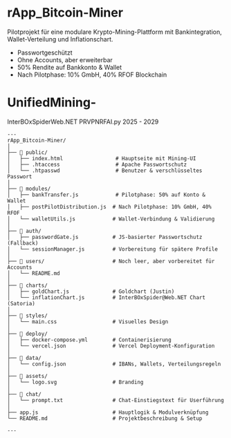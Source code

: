 # rApp_Bitcoin-Miner

Pilotprojekt für eine modulare Krypto-Mining-Plattform mit Bankintegration, Wallet-Verteilung und Inflationschart.
- Passwortgeschützt
- Ohne Accounts, aber erweiterbar
- 50% Rendite auf Bankkonto & Wallet
- Nach Pilotphase: 10% GmbH, 40% RFOF Blockchain


# UnifiedMining-
InterBOxSpiderWeb.NET PRVPNRFAI.py 2025 - 2029


````
---
rApp_Bitcoin-Miner/
│
├── 📁 public/
│   ├── index.html                 # Hauptseite mit Mining-UI
│   ├── .htaccess                  # Apache Passwortschutz
│   └── .htpasswd                  # Benutzer & verschlüsseltes Passwort
│
├── 📁 modules/
│   ├── bankTransfer.js            # Pilotphase: 50% auf Konto & Wallet
│   ├── postPilotDistribution.js  # Nach Pilotphase: 10% GmbH, 40% RFOF
│   └── walletUtils.js            # Wallet-Verbindung & Validierung
│
├── 📁 auth/
│   ├── passwordGate.js           # JS-basierter Passwortschutz (Fallback)
│   └── sessionManager.js         # Vorbereitung für spätere Profile
│
├── 📁 users/                      # Noch leer, aber vorbereitet für Accounts
│   └── README.md
│
├── 📁 charts/
│   ├── goldChart.js              # Goldchart (Justin)
│   └── inflationChart.js         # InterBOxSpider@Web.NET Chart (Satoria)
│
├── 📁 styles/
│   └── main.css                  # Visuelles Design
│
├── 📁 deploy/
│   ├── docker-compose.yml        # Containerisierung
│   └── vercel.json               # Vercel Deployment-Konfiguration
│
├── 📁 data/
│   └── config.json               # IBANs, Wallets, Verteilungsregeln
│
├── 📁 assets/
│   └── logo.svg                  # Branding
│
├── 📁 chat/
│   └── prompt.txt                # Chat-Einstiegstext für Userführung
│
├── app.js                        # Hauptlogik & Modulverknüpfung
└── README.md                     # Projektbeschreibung & Setup

---
````
